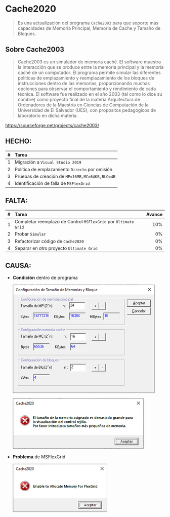 # Cache2020

> Es una actualización del programa `Cache2003` para que soporte más capacidades de Memoria Principal, Memoria de Cache y Tamaño de Bloques.

## Sobre Cache2003

> Cache2003 es un simulador de memoria caché. El software muestra la interacción que se produce entre la memoria principal y la memoria caché de un computador. El programa permite simular las diferentes políticas de emplazamiento y reemplazamiento de los bloques de instrucciones dentro de las memorias, proporcionando muchas opciones para observar el comportamiento y rendimiento de cada técnica.
El software fue realizado en el año 2003 (tal como lo dice su nombre) como proyecto final de la materia Arquitectura de Ordenadores de la Maestría en Ciencias de Computación de la Universidad de El Salvador (UES), con propósitos pedagógicos de laboratorio en dicha materia.

https://sourceforge.net/projects/cache2003/

## HECHO:

|#|Tarea|
|--:|:--|
|1|Migración a `Visual Studio 2019`|
|2|Política de emplazamiento `Directo` por omisión
|3|Pruebas de creación de `MP=16MB,MC=64KB,BLQ=4B`|
|4|Identificación de falla de `MSFlexGrid`|

## FALTA:

|#|Tarea|Avance|
|--:|:--|--:|
|1|Completar reemplazo de Control `MSFlexGrid` por `Ultimate Grid`|10%|
|2|Probar `Simular`|0%|
|3|Refactorizar código de `Cache2020`|0%|
|4|Separar en otro proyecto `Ultimate Grid`|0%|

## CAUSA:

- **Condición** dentro de programa
  
  ![](Imagenes/01.png)

  ![](Imagenes/02.png)

- **Problema** de MSFlexGrid

  ![](Imagenes/03.png)